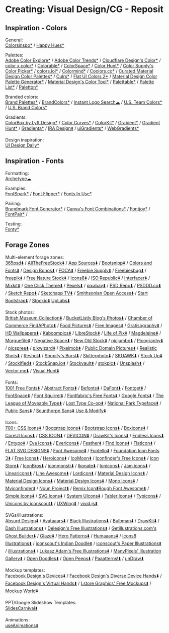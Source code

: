 # Creating: Visual Design/CG - Reposit

## Inspiration - Colors

General:  
[Colorsinspo*](https://colorsinspo.com/) / 
[Happy Hues*](https://www.happyhues.co/)

Palettes:  
[Adobe Color Explore*](https://color.adobe.com/explore/most-popular/?time=all) / [Adobe Color Trends*](https://color.adobe.com/trends) / 
[Cloudflare Design's Color*](https://cloudflare.design/color) / 
[color x color*](https://colorcolor.in/) / [Colorable*](https://colorable.jxnblk.com/) / [ColorSpace*](https://mycolor.space/) / [Color Hunt*](https://colorhunt.co/) / [Color Supply's Color Picker*](https://colorsupplyyy.com/app) / [colors.lol*](https://colors.lol/) / [Colormind*](http://colormind.io/) / 
[Coolors.co*](https://coolors.co/) / [Curated Material Design Color Palettes*](https://material.colorion.co/) / [Culrs*](https://www.culrs.com) /
[Flat UI Colors 2*](https://flatuicolors.com/) / 
[Material Design Color Palette Generator*](https://www.materialpalette.com/) / [Material Design's Color Tool*](https://material.io/resources/color/) / 
[Palettable*](https://www.palettable.io) / [Palette List*](https://www.palettelist.com/) / [Paletton*](https://paletton.com/)

Branded colors:  
[Brand Palettes*](https://brandpalettes.com/all-brands/) / [BrandColors*](https://brandcolors.net/) / 
[Instant Logo Search☁](http://instantlogosearch.com/) / 
[U.S. Team Colors*](https://usteamcolors.com/) / [U.S. Brand Colors*](https://usbrandcolors.com/)

Gradients:  
[ColorBox by Lyft Design*](https://www.colorbox.io/) / [Color Curves*](https://colorcurves.app/) / [ColorKit*](https://colorkit.io/) / 
[Grabient*](https://www.grabient.com/) / [Gradient Hunt*](https://gradienthunt.com/) / [Gradienta*](https://gradienta.io/) / 
[IRA Design⬇️](https://iradesign.io/) / 
[uiGradients*](https://uigradients.com/) / 
[WebGradients*](https://webgradients.com/)

Design inspiration:  
[UI Design Daily*](https://uidesigndaily.com/)

## Inspiration - Fonts

Formatting:  
[Archetype☁](https://archetypeapp.com)

Examples:  
[FontSpark*](https://fontspark.app/) / [Font Flipper*](https://fontflipper.com/upload) / [Fonts In Use*](https://fontsinuse.com/)

Pairing:  
[Brandmark Font Generator*](https://brandmark.io/font-generator/) / 
[Canva's Font Combinations*](https://www.canva.com/font-combinations/) / 
[Fontjoy*](https://fontjoy.com/) / 
[FontPair*](https://fontpair.co/) / 

Testing:  
[Fonty*](https://fonty.dizoo.bg/)

## Forage Zones

Multi-element forage zones:  
[365psd⬇️](https://365psd.com/) / 
[AllTheFreeStock⬇️](https://allthefreestock.com/) / [App Sources⬇️](http://www.sketchappsources.com/) / 
[Bootsnipp⬇️](https://bootsnipp.com/) / 
[Colors and Fonts⬇️](https://www.colorsandfonts.com/) / 
[Design Bonos⬇️](https://designbonos.com/) / 
[FOCA⬇️](https://https://focastock.com/) / [Freebie Supply⬇️](https://freebiesupply.com/) / [Freebiesbug⬇️](https://freebiesbug.com/) / [freepik⬇️](https://www.freepik.com/) / [Free Nature Stock⬇️](https://freenaturestock.com/) / 
[Icons8⬇️](https://icons8.com/) / [ISO Republic⬇️](https://isorepublic.com/) / [Interfacer⬇️](https://interfacer.xyz/) / 
[Mixkit⬇️](https://mixkit.co/) / 
[One Click Theme⬇️](https://www.oneclicktheme.com/) / 
[Pexels⬇️](https://www.pexels.com/) / [pixabay⬇️](https://pixabay.com/) / [PSD Repo⬇️](https://psdrepo.com/) / [PSDDD.co⬇️](https://psddd.co/) / 
[Sketch Repo⬇️](https://sketchrepo.com/) / [Sketchapp TV⬇️](http://sketchapp.tv/) / [Smithsonian Open Access⬇️](https://www.si.edu/openaccess) / [Start Bootstrap⬇️](https://startbootstrap.com/) / [Stockio⬇️](https://www.stockio.com/)
[UpLabs⬇️](https://www.uplabs.com/)

Stock photos:  
[British Museum Collection⬇️](https://www.britishmuseum.org/collection) / [BucketListly Blog's Photos⬇️](https://www.bucketlistly.blog/photos/) / 
[Chamber of Commerce FindAPhoto⬇️](https://www.chamberofcommerce.org/findaphoto/) / 
[Food Pictures⬇️](https://www.foodiesfeed.com/) / [Free Images⬇️](https://www.freeimages.com/) / 
[Gratisography⬇️](https://gratisography.com/) / 
[HD Wallpapers⬇️](https://uhdwallpapers.org/) / 
[Kaboompics⬇️](https://kaboompics.com/) / 
[LibreStock⬇️](https://librestock.com/) / [Life of Pix⬇️](https://www.lifeofpix.com/) / 
[Magdeleine⬇️](https://magdeleine.co/) / [Morguefile⬇️](https://morguefile.com/photos) / 
[Negative Space⬇️](https://negativespace.co/) / [New Old Stock⬇️](https://nos.twnsnd.co/) / 
[picjumbo⬇️](https://picjumbo.com/) / [Picography⬇️](https://picography.co) / [picspree⬇️](https://picspree.com/) / [pikwizard⬇️](https://pikwizard.com/) / [Pixelmob⬇️](https://pixelmob.co/) / [Public Domain Pictures⬇️](https://www.publicdomainpictures.net/) / 
[Realistic Shots⬇️](https://realisticshots.com/) / [Reshot⬇️](https://www.reshot.com/) / 
[Shopify's Burst⬇️](https://burst.shopify.com/) / [Skitterphoto⬇️](https://skitterphoto.com/) / [SKUAWK⬇️](http://skuawk.com/) / [Stock Up⬇️](https://www.sitebuilderreport.com/stock-up/) / [Stockified⬇️](https://www.stockified.com/) / [StockSnap.io⬇️](https://stocksnap.io/) / [Stockvault⬇️](https://www.stockvault.net/) / [stokpic⬇️](https://stokpic.com/) / 
[Unsplash⬇️](https://unsplash.com/) / 
[Vector.me⬇️](https://vector.me/) / [Visual Hunt⬇️](https://visualhunt.com/)

Fonts:  
[1001 Free Fonts⬇️](https://www.1001freefonts.com/) / 
[Abstract Fonts⬇️](http://www.abstractfonts.com/) / 
[Befonts⬇️](https://befonts.com/) / 
[DaFont⬇️](https://www.dafont.com/) / 
[Fontget⬇️](https://www.fontget.com/) / [FontSpace⬇️](https://www.fontspace.com/) / [Font Squirrel⬇️](https://www.fontsquirrel.com/) / [Fontfabric's Free Fonts⬇️](https://www.fontfabric.com/free-fonts/) / 
[Google Fonts⬇️](https://fonts.google.com/) / 
[The League of Moveable Type⬇️](https://www.theleagueofmoveabletype.com/) / [Lost Type Co-op⬇️](http://www.losttype.com/browse/) / 
[National Park Typeface⬇️](https://nationalparktypeface.com/) / 
[Public Sans⬇️](https://public-sans.digital.gov/) / 
[Scunthorpe Sans⬇️](https://vole.wtf/scunthorpe-sans/)
[Use & Modify⬇️](http://usemodify.com/)

Icons:  
[700+ CSS Icons⬇️](https://css.gg/) / 
[Bootstrap Icons⬇️](https://icons.getbootstrap.com/) / [Bootstrap Icons⬇️](http://www.bootstrapicons.com/) / [Boxicons⬇️](https://boxicons.com/) / 
[CoreUI Icons⬇️](https://coreui.io/icons/) / [CSS ICON⬇️](https://cssicon.space) / 
[DEVICON⬇️](https://devicon.dev/) / [DrawKit's Icons⬇️](https://www.drawkit.io/free-icons) / 
[Endless Icons⬇️](http://endlessicons.com/) / [Entypo⬇️](http://www.entypo.com/) / [Eva Icons⬇️](https://akveo.github.io/eva-icons) / [Evericons⬇️](http://www.evericons.com/) / 
[Feather⬇️](https://feathericons.com/) / [Find Icons⬇️](https://findicons.com/) / [FlatIcon⬇️](https://www.flaticon.com/) / [FLAT SVG DESIGNS⬇️](https://flat-svg-designs.net/en/icons/all/) / [Font Awesome⬇️](https://fontawesome.com/icons?d=gallery&m=free) / [Fontello⬇️](http://fontello.com/) / [Foundation Icon Fonts 3⬇️](https://zurb.com/playground/foundation-icon-fonts-3) / [Free Icons⬇️](https://icon-icons.com/) / 
[Heroicons⬇️](https://heroicons.dev/) / 
[IcoMoon⬇️](https://icomoon.io/app/) / [Iconfinder's Free Icons⬇️](https://www.iconfinder.com/free_icons) /    [Icon Store⬇️](https://iconstore.co/) / [IconBros⬇️](https://www.iconbros.com/) / [iconmonstr⬇️](https://iconmonstr.com/) / [Ikonate⬇️](https://ikonate.com/) / [Ionicons⬇️](https://ionicons.com/) / 
[Jam icons⬇️](https://linearicons.com/free) / 
[Linearicons⬇️](https://linearicons.com/free) / [Line Awesome⬇️](https://icons8.com/line-awesome) / [Lordicon⬇️](https://lordicon.com/free-icons) / 
[Material Design Icons⬇️](https://materialdesignicons.com/) / [Material Design Icons⬇️](https://www.materialpalette.com/icons) / [Material Design Icons⬇️](https://material.io/resources/icons/?style=baseline) / [Mono Icons⬇️](https://icons.mono.company/) / [Myiconfinder⬇️](http://www.myiconfinder.com/) / 
[Noun Project⬇️](https://thenounproject.com/) / 
[Remix Icon⬇️](https://remixicon.com/)[Rough Font Awesome⬇️](https://djamshed.github.io/rough-awesome-font/dist/) / 
[Simple Icons⬇️](https://simpleicons.org/) / [SVG Icons⬇️](http://svgicons.sparkk.fr/) / [System UIcons⬇️](https://systemuicons.com/) / 
[Tabler Icons⬇️](https://tablericons.com/) / [Typicons⬇️](https://www.s-ings.com/typicons/) / 
[Unicons by iconscout⬇️](https://iconscout.com/unicons) / [UXWing⬇️](https://uxwing.com/) / 
[vivid.js⬇️](https://webkul.github.io/vivid/)

SVGs/illustrations:  
[Absurd Design⬇️](https://absurd.design/) / [Avataaars⬇️](https://avataaars.com/) / 
[Black Illustrations⬇️](https://www.blackillustrations.com/) / [Bulbman⬇️](https://bulbman.art/) / 
[DrawKit⬇️](https://www.drawkit.io/) / [Dash Illustrations⬇️](https://www.karthiksrinivas.in/dash) / [Delesign's Free Illustrations⬇️](https://www.delesign.com/free-designs/graphics) / 
[Getillustrations.com's Ghost Builder⬇️](https://getillustrations.com/illustration-pack/ghost-illustrations-builder) / [Glaze⬇️](https://www.glazestock.com/) / 
[Hero Patterns⬇️](https://www.heropatterns.com/) / [Humaaans⬇️](https://www.humaaans.com/) / 
[Icons8 Illustrations⬇️](https://icons8.com/illustrations) / [iconscout's Indian Doodle⬇️](https://iconscout.com/illustration-pack/indian-doodle) / [iconscout's Paper Illustrations⬇️](https://iconscout.com/paper-illustrations) / [illlustrations⬇️](https://illlustrations.co/) / 
[Lukasz Adam's Free Illustrations⬇️](https://lukaszadam.com/illustrations) /
[ManyPixels' Illustration Gallery⬇️](https://www.manypixels.co/gallery/) / 
[Open Doodles⬇️](https://www.opendoodles.com/) / [Open Peeps⬇️](https://www.openpeeps.com/) / 
[Paaatterns!⬇️](https://products.ls.graphics/paaatterns/) / 
[unDraw⬇️](https://undraw.co/illustrations)

Mockup templates:  
[Facebook Design's Devices⬇️](https://facebook.design/devices) /
[Facebook Design's Diverse Device Hands⬇️](https://facebook.design/handskit) / 
[Facebook Design's Virtual Hands⬇️](https://facebook.design/virtual-hands) / 
[Lstore Graphics' Free Mockups⬇️](https://www.ls.graphics/free-mockups) / 
[Mockup World⬇️](https://www.ls.graphics/free-mockups)

PPT/Google Slideshow Templates:  
[SlidesCarnival⬇️](https://www.slidescarnival.com/)

Animations:  
[useAnimations⬇️](https://useanimations.com/)